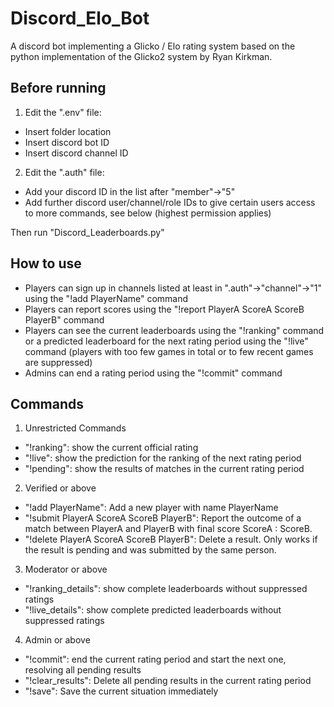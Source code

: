 # Discord_Elo_Bot
A discord bot implementing a Glicko / Elo rating system based on the python implementation of the Glicko2 system by Ryan Kirkman.

## Before running
1. Edit the ".env" file:
- Insert folder location
- Insert discord bot ID
- Insert discord channel ID

2. Edit the ".auth" file:
- Add your discord ID in the list after "member"->"5"
- Add further discord user/channel/role IDs to give certain users access to more commands, see below (highest permission applies)

Then run "Discord_Leaderboards.py"

## How to use
- Players can sign up in channels listed at least in ".auth"->"channel"->"1" using the "!add PlayerName" command
- Players can report scores using the "!report PlayerA ScoreA ScoreB PlayerB" command
- Players can see the current leaderboards using the "!ranking" command or a predicted leaderboard for the next rating period using the "!live" command (players with too few games in total or to few recent games are suppressed)
- Admins can end a rating period using the "!commit" command

## Commands
1. Unrestricted Commands
- "!ranking": show the current official rating
- "!live": show the prediction for the ranking of the next rating period
- "!pending": show the results of matches in the current rating period

2. Verified or above
- "!add PlayerName": Add a new player with name PlayerName
- "!submit PlayerA ScoreA ScoreB PlayerB": Report the outcome of a match between PlayerA and PlayerB with final score ScoreA : ScoreB.
- "!delete PlayerA ScoreA ScoreB PlayerB": Delete a result. Only works if the result is pending and was submitted by the same person.

3. Moderator or above
- "!ranking_details": show complete leaderboards without suppressed ratings
- "!live_details": show complete predicted leaderboards without suppressed ratings

4. Admin or above
- "!commit": end the current rating period and start the next one, resolving all pending results
- "!clear_results": Delete all pending results in the current rating period
- "!save": Save the current situation immediately

